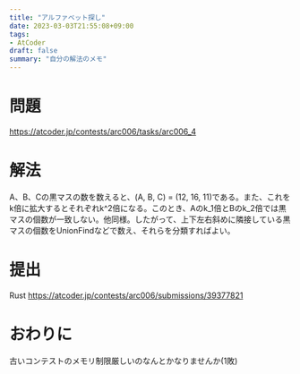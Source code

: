 ```yaml
---
title: "アルファベット探し"
date: 2023-03-03T21:55:08+09:00
tags:
- AtCoder
draft: false
summary: "自分の解法のメモ"
---
```


# 問題

https://atcoder.jp/contests/arc006/tasks/arc006_4

# 解法

A、B、Cの黒マスの数を数えると、(A, B, C) = (12, 16, 11)である。また、これをk倍に拡大するとそれぞれk^2倍になる。このとき、Aのk_1倍とBのk_2倍では黒マスの個数が一致しない。他同様。したがって、上下左右斜めに隣接している黒マスの個数をUnionFindなどで数え、それらを分類すればよい。

# 提出

Rust
https://atcoder.jp/contests/arc006/submissions/39377821

# おわりに

古いコンテストのメモリ制限厳しいのなんとかなりませんか(1敗)
